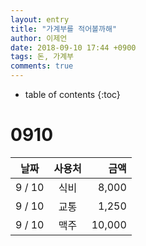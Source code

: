 ```yaml
---
layout: entry
title: "가계부를 적어볼까해"
author: 이제언
date: 2018-09-10 17:44 +0900
tags: 돈, 가계부
comments: true
--- 
```

* table of contents
{:toc}

# 0910

|  날짜  |사용처|  금액  |
|:------:|:----:|-------:|
| 9 / 10 | 식비 |  8,000 |
| 9 / 10 | 교통 |  1,250 |
| 9 / 10 | 맥주 | 10,000 |
